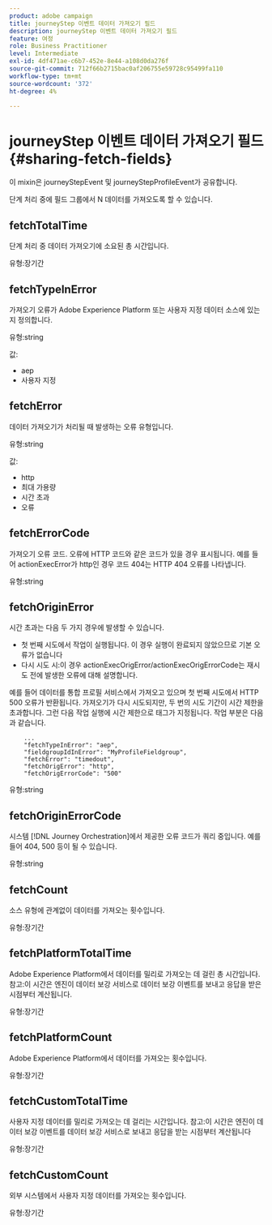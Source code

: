 ```yaml
---
product: adobe campaign
title: journeyStep 이벤트 데이터 가져오기 필드
description: journeyStep 이벤트 데이터 가져오기 필드
feature: 여정
role: Business Practitioner
level: Intermediate
exl-id: 4df471ae-c6b7-452e-8e44-a108d0da276f
source-git-commit: 712f66b2715bac0af206755e59728c95499fa110
workflow-type: tm+mt
source-wordcount: '372'
ht-degree: 4%

---
```


# journeyStep 이벤트 데이터 가져오기 필드 {#sharing-fetch-fields}

이 mixin은 journeyStepEvent 및 journeyStepProfileEvent가 공유합니다.

단계 처리 중에 필드 그룹에서 N 데이터를 가져오도록 할 수 있습니다.

## fetchTotalTime

단계 처리 중 데이터 가져오기에 소요된 총 시간입니다.

유형:장기간

## fetchTypeInError

가져오기 오류가 Adobe Experience Platform 또는 사용자 지정 데이터 소스에 있는지 정의합니다.

유형:string

값:
* aep
* 사용자 지정

## fetchError

데이터 가져오기가 처리될 때 발생하는 오류 유형입니다.

유형:string

값:
* http
* 최대 가용량
* 시간 초과
* 오류

## fetchErrorCode

가져오기 오류 코드. 오류에 HTTP 코드와 같은 코드가 있을 경우 표시됩니다. 예를 들어 actionExecError가 http인 경우 코드 404는 HTTP 404 오류를 나타냅니다.

유형:string

## fetchOriginError

시간 초과는 다음 두 가지 경우에 발생할 수 있습니다.

* 첫 번째 시도에서 작업이 실행됩니다. 이 경우 실행이 완료되지 않았으므로 기본 오류가 없습니다
* 다시 시도 시:이 경우 actionExecOrigError/actionExecOrigErrorCode는 재시도 전에 발생한 오류에 대해 설명합니다.

예를 들어 데이터를 통합 프로필 서비스에서 가져오고 있으며 첫 번째 시도에서 HTTP 500 오류가 반환됩니다. 가져오기가 다시 시도되지만, 두 번의 시도 기간이 시간 제한을 초과합니다. 그런 다음 작업 실행에 시간 제한으로 태그가 지정됩니다. 작업 부분은 다음과 같습니다.

```
    ...
    "fetchTypeInError": "aep",
    "fieldgroupIdInError": "MyProfileFieldgroup",
    "fetchError": "timedout",
    "fetchOrigError": "http",
    "fetchOrigErrorCode": "500"
```

유형:string

## fetchOriginErrorCode

시스템 [!DNL Journey Orchestration]에서 제공한 오류 코드가 쿼리 중입니다. 예를 들어 404, 500 등이 될 수 있습니다.

유형:string

## fetchCount

소스 유형에 관계없이 데이터를 가져오는 횟수입니다.

유형:장기간

## fetchPlatformTotalTime

Adobe Experience Platform에서 데이터를 밀리로 가져오는 데 걸린 총 시간입니다. 참고:이 시간은 엔진이 데이터 보강 서비스로 데이터 보강 이벤트를 보내고 응답을 받은 시점부터 계산됩니다.

유형:장기간

## fetchPlatformCount

Adobe Experience Platform에서 데이터를 가져오는 횟수입니다.

유형:장기간

## fetchCustomTotalTime

사용자 지정 데이터를 밀리로 가져오는 데 걸리는 시간입니다. 참고:이 시간은 엔진이 데이터 보강 이벤트를 데이터 보강 서비스로 보내고 응답을 받는 시점부터 계산됩니다

유형:장기간

## fetchCustomCount

외부 시스템에서 사용자 지정 데이터를 가져오는 횟수입니다.

유형:장기간
